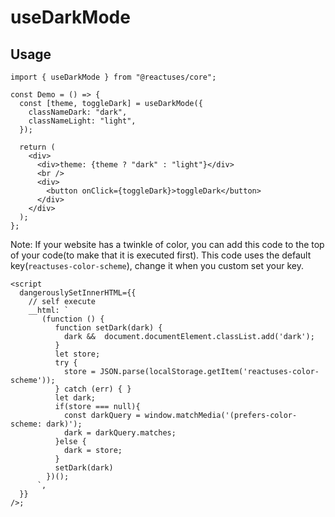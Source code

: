 # useDarkMode

## Usage

```tsx
import { useDarkMode } from "@reactuses/core";

const Demo = () => {
  const [theme, toggleDark] = useDarkMode({
    classNameDark: "dark",
    classNameLight: "light",
  });

  return (
    <div>
      <div>theme: {theme ? "dark" : "light"}</div>
      <br />
      <div>
        <button onClick={toggleDark}>toggleDark</button>
      </div>
    </div>
  );
};
```

Note: If your website has a twinkle of color, you can add this code to the top of your code(to make that it is executed first). This code uses the default key(`reactuses-color-scheme`), change it when you custom set your key.

```tsx
<script
  dangerouslySetInnerHTML={{
    // self execute
    __html: `
       (function () {
          function setDark(dark) {
            dark &&  document.documentElement.classList.add('dark');
          }
          let store;
          try {
            store = JSON.parse(localStorage.getItem('reactuses-color-scheme'));
          } catch (err) { }
          let dark;
          if(store === null){
            const darkQuery = window.matchMedia('(prefers-color-scheme: dark)');
            dark = darkQuery.matches;
          }else {
            dark = store;
          }
          setDark(dark)
        })();
      `,
  }}
/>;
```
